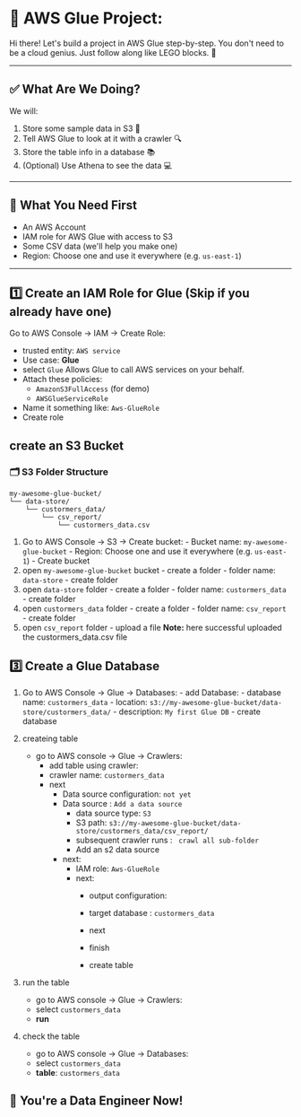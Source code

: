 # 🧒 AWS Glue Project: 

Hi there! Let's build a project in AWS Glue step-by-step. You don't need to be a cloud genius. Just follow along like LEGO blocks. 🧱

---

## ✅ What Are We Doing?

We will:
1. Store some sample data in S3 🍯
2. Tell AWS Glue to look at it with a crawler 🔍
3. Store the table info in a database 📚
4. (Optional) Use Athena to see the data 💻

---

## 🧰 What You Need First

- An AWS Account
- IAM role for AWS Glue with access to S3
- Some CSV data (we'll help you make one)
- Region: Choose one and use it everywhere (e.g. `us-east-1`)

---


## 1️⃣ Create an IAM Role for Glue (Skip if you already have one)

Go to AWS Console → IAM → Create Role:

- trusted entity: `AWS service`
- Use case: **Glue**
- select `Glue` Allows Glue to call AWS services on your behalf.
- Attach these policies:
  - `AmazonS3FullAccess` (for demo)
  - `AWSGlueServiceRole`
- Name it something like: `Aws-GlueRole`
- Create role


## create an S3 Bucket

### 🗂️ S3 Folder Structure

```
my-awesome-glue-bucket/
└── data-store/
    └── custormers_data/
        └── csv_report/
            └── custormers_data.csv
```



1. Go to AWS Console → S3 → Create bucket:
        - Bucket name: `my-awesome-glue-bucket`
        - Region: Choose one and use it everywhere (e.g. `us-east-1`)
        - Create bucket
2. open `my-awesome-glue-bucket` bucket
        - create a folder 
        - folder name: `data-store`
        - create folder
3. open `data-store` folder
        - create a folder 
        - folder name: `custormers_data`
        - create folder
4. open `custormers_data` folder
        - create a folder 
        - folder name: `csv_report`
        - create folder
5. open `csv_report` folder
        - upload a file 
**Note:** here successful uploaded the custormers_data.csv file
  


## 3️⃣ Create a Glue Database

1. Go to AWS Console → Glue → Databases: 
          - add Database:
          - database name: `custormers_data`
          - location: `s3://my-awesome-glue-bucket/data-store/custormers_data/`
          - description: `My first Glue DB`
          - create database
2. createing table 
     - go to AWS console → Glue → Crawlers: 
          - add table using crawler:
          - crawler name: `custormers_data`
          - next
              - Data source configuration: `not yet`
              - Data source : `Add a data source`
                  - data source type: `S3`
                  - S3 path: `s3://my-awesome-glue-bucket/data-store/custormers_data/csv_report/`
                  - subsequent crawler runs : ` crawl all sub-folder`
                  - Add an s2 data source
              - next:
                  - IAM role: `Aws-GlueRole`
                  - next:
                      - output configuration:
                      - target database : `custormers_data`
                      - next

                      - finish
                      - create table
3. run the table
     - go to AWS console → Glue → Crawlers: 
     - select `custormers_data`
     - **run**

4. check the table
     - go to AWS console → Glue → Databases: 
     - select `custormers_data`
     - **table**: `custormers_data`
          



## 🎉 You're a Data Engineer Now!

